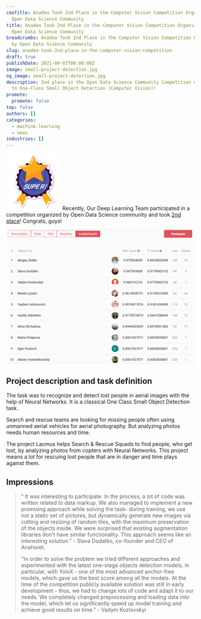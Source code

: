 ```yaml
---
ceoTitle: Anadea Took 2nd Place in the Computer Vision Competition Organized by
  Open Data Science Community
title: Anadea Took 2nd Place in the Computer Vision Competition Organized by
  Open Data Science Community
breadcrumbs: Anadea Took 2nd Place in the Computer Vision Competition Organized
  by Open Data Science Community
slug: anadea-took-2nd-place-in-the-computer-vision-competition
draft: true
publishDate: 2021-09-03T00:00:00Z
image: small-project-detection.jpg
og_image: small-project-detection.jpg
description: 2nd place in the Open Data Science Community Competition dedicated
  to One-Class Small Object Detection (Computer Vision)!
promote:
  promote: false
top: false
authors: []
categories:
  - machine-learning
  - news
industries: []
---
```

<img src="super.png" class="float-left" width='150'>Recently, Our Deep Learning Team participated in a competition organized by Open Data Science community and took <a href="https://ods.ai/tracks/ml4sg-df2021/competitions/lacmus-cvc-soc2021/leaderboard" rel="nofollow" target="_blank">2nd place</a>! Congrats, guys!

![leaderboard_1.png](leaderboard_1.png)

## Project description and task definition

The task was to recognize and detect lost people in aerial images with the help of Neural Networks. It is a classical One Class Small Object Detection task.

Search and rescue teams are looking for missing people often using unmanned aerial vehicles for aerial photography. But analyzing photos needs human resources and time.

The project Lacmus helps Search & Rescue Squads to find people, who get lost, by analyzing photos from copters with Neural Networks. This project means a lot for rescuing lost people that are in danger and time plays against them.

## Impressions

> “ It was interesting to participate. In the process, a lot of code was written related to data markup. We also managed to implement a new promising approach while solving the task- during training, we use not a static set of pictures, but dynamically generate new images via cutting and resizing of random tiles, with the maximum preservation of the objects inside. We were surprised that existing augmentation libraries don't have similar functionality. This approach seems like an interesting solution.” - Slava Dodatko, co-founder and CEO of Anahoret.
>
> "In order to solve the problem we tried different approaches and experimented with the latest one-stage objects detection models, in particular, with YoloX - one of the most advanced anchor-free models, which gave us the best score among all the models. At the time of the competition publicly available solution was still in early development - thus, we had to change lots of code and adapt it to our needs. We completely changed preprocessing and loading data into the model, which let us significantly speed up model training and achieve good results on time." - Vadym Kozlovskyi
